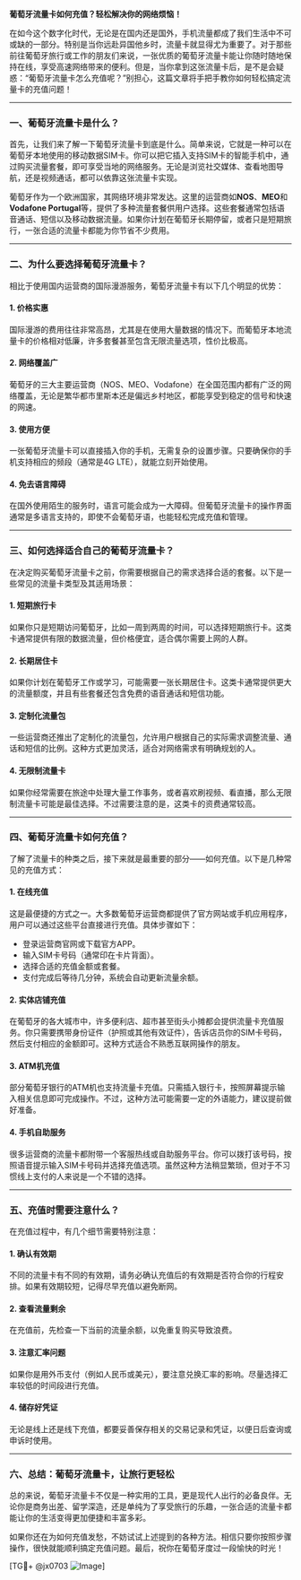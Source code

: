 **葡萄牙流量卡如何充值？轻松解决你的网络烦恼！**

在如今这个数字化时代，无论是在国内还是国外，手机流量都成了我们生活中不可或缺的一部分。特别是当你远赴异国他乡时，流量卡就显得尤为重要了。对于那些前往葡萄牙旅行或工作的朋友们来说，一张优质的葡萄牙流量卡能让你随时随地保持在线，享受高速网络带来的便利。但是，当你拿到这张流量卡后，是不是会疑惑：“葡萄牙流量卡怎么充值呢？”别担心，这篇文章将手把手教你如何轻松搞定流量卡的充值问题！

---

### **一、葡萄牙流量卡是什么？**
首先，让我们来了解一下葡萄牙流量卡到底是什么。简单来说，它就是一种可以在葡萄牙本地使用的移动数据SIM卡。你可以把它插入支持SIM卡的智能手机中，通过购买流量套餐，即可享受当地的网络服务。无论是浏览社交媒体、查看地图导航，还是视频通话，都可以依靠这张流量卡实现。

葡萄牙作为一个欧洲国家，其网络环境非常发达。这里的运营商如**NOS**、**MEO**和**Vodafone Portugal**等，提供了多种流量套餐供用户选择。这些套餐通常包括语音通话、短信以及移动数据流量。如果你计划在葡萄牙长期停留，或者只是短期旅行，一张合适的流量卡都能为你节省不少费用。

---

### **二、为什么要选择葡萄牙流量卡？**
相比于使用国内运营商的国际漫游服务，葡萄牙流量卡有以下几个明显的优势：

#### **1. 价格实惠**
国际漫游的费用往往非常高昂，尤其是在使用大量数据的情况下。而葡萄牙本地流量卡的价格相对低廉，许多套餐甚至包含无限流量选项，性价比极高。

#### **2. 网络覆盖广**
葡萄牙的三大主要运营商（NOS、MEO、Vodafone）在全国范围内都有广泛的网络覆盖，无论是繁华都市里斯本还是偏远乡村地区，都能享受到稳定的信号和快速的网速。

#### **3. 使用方便**
一张葡萄牙流量卡可以直接插入你的手机，无需复杂的设置步骤。只要确保你的手机支持相应的频段（通常是4G LTE），就能立刻开始使用。

#### **4. 免去语言障碍**
在国外使用陌生的服务时，语言可能会成为一大障碍。但葡萄牙流量卡的操作界面通常是多语言支持的，即使不会葡萄牙语，也能轻松完成充值和管理。

---

### **三、如何选择适合自己的葡萄牙流量卡？**
在决定购买葡萄牙流量卡之前，你需要根据自己的需求选择合适的套餐。以下是一些常见的流量卡类型及其适用场景：

#### **1. 短期旅行卡**
如果你只是短期访问葡萄牙，比如一周到两周的时间，可以选择短期旅行卡。这类卡通常提供有限的数据流量，但价格便宜，适合偶尔需要上网的人群。

#### **2. 长期居住卡**
如果你计划在葡萄牙工作或学习，可能需要一张长期居住卡。这类卡通常提供更大的流量额度，并且有些套餐还包含免费的语音通话和短信功能。

#### **3. 定制化流量包**
一些运营商还推出了定制化的流量包，允许用户根据自己的实际需求调整流量、通话和短信的比例。这种方式更加灵活，适合对网络需求有明确规划的人。

#### **4. 无限制流量卡**
如果你经常需要在旅途中处理大量工作事务，或者喜欢刷视频、看直播，那么无限制流量卡可能是最佳选择。不过需要注意的是，这类卡的资费通常较高。

---

### **四、葡萄牙流量卡如何充值？**
了解了流量卡的种类之后，接下来就是最重要的部分——如何充值。以下是几种常见的充值方式：

#### **1. 在线充值**
这是最便捷的方式之一。大多数葡萄牙运营商都提供了官方网站或手机应用程序，用户可以通过这些平台直接进行充值。具体步骤如下：
- 登录运营商官网或下载官方APP。
- 输入SIM卡号码（通常印在卡片背面）。
- 选择合适的充值金额或套餐。
- 支付完成后等待几分钟，系统会自动更新流量余额。

#### **2. 实体店铺充值**
在葡萄牙的各大城市中，许多便利店、超市甚至街头小摊都会提供流量卡充值服务。你只需要携带身份证件（护照或其他有效证件），告诉店员你的SIM卡号码，然后支付相应的金额即可。这种方式适合不熟悉互联网操作的朋友。

#### **3. ATM机充值**
部分葡萄牙银行的ATM机也支持流量卡充值。只需插入银行卡，按照屏幕提示输入相关信息即可完成操作。不过，这种方法可能需要一定的外语能力，建议提前做好准备。

#### **4. 手机自助服务**
很多运营商的流量卡都附带一个客服热线或自助服务平台。你可以拨打该号码，按照语音提示输入SIM卡号码并选择充值选项。虽然这种方法稍显繁琐，但对于不习惯线上支付的人来说是一个不错的选择。

---

### **五、充值时需要注意什么？**
在充值过程中，有几个细节需要特别注意：

#### **1. 确认有效期**
不同的流量卡有不同的有效期，请务必确认充值后的有效期是否符合你的行程安排。如果有效期较短，记得尽早充值以避免断网。

#### **2. 查看流量剩余**
在充值前，先检查一下当前的流量余额，以免重复购买导致浪费。

#### **3. 注意汇率问题**
如果你是用外币支付（例如人民币或美元），要注意兑换汇率的影响。尽量选择汇率较低的时间段进行充值。

#### **4. 储存好凭证**
无论是线上还是线下充值，都要妥善保存相关的交易记录和凭证，以便日后查询或申诉时使用。

---

### **六、总结：葡萄牙流量卡，让旅行更轻松**
总的来说，葡萄牙流量卡不仅是一种实用的工具，更是现代人出行的必备良伴。无论你是商务出差、留学深造，还是单纯为了享受旅行的乐趣，一张合适的流量卡都能让你的生活变得更加便捷和丰富多彩。

如果你还在为如何充值发愁，不妨试试上述提到的各种方法。相信只要你按照步骤操作，很快就能顺利搞定充值问题。最后，祝你在葡萄牙度过一段愉快的时光！

[TG💪+ @jx0703 ![Image](https://github.com/user-attachments/assets/dbca1d08-cadb-493c-b0ec-ad6f7a83f270)]
